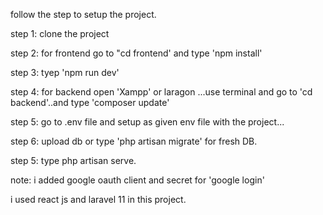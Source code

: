 follow the step to setup the project.

step 1: clone the project

step 2: for frontend go to "cd frontend' and type 'npm install'

step 3: tyep 'npm run dev'

step 4: for backend open 'Xampp' or laragon ...use terminal and go to 'cd backend'..and type 'composer update'

step 5: go to .env file and setup as given env file with the project...

step 6: upload db or type 'php artisan migrate' for fresh DB.

step 5: type php artisan serve.


note: i added google oauth client and secret for 'google login'

i used react js and laravel 11 in this project.



